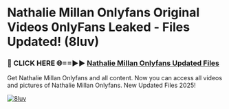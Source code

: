 # Nathalie Millan Onlyfans Original Videos 0nlyFans Leaked - Files Updated! (8luv)

<h3>🔴 CLICK HERE 🌐==►► <a href="https://tinyurl.com/2wckxsce" rel="nofollow">Nathalie Millan Onlyfans Updated Files</a></h3>

Get Nathalie Millan Onlyfans and all content. Now you can access all videos and pictures of Nathalie Millan Onlyfans. New Updated Files 2025!

[![8luv](https://i.imgur.com/AFduVYN.gif)](https://tinyurl.com/2wckxsce)
